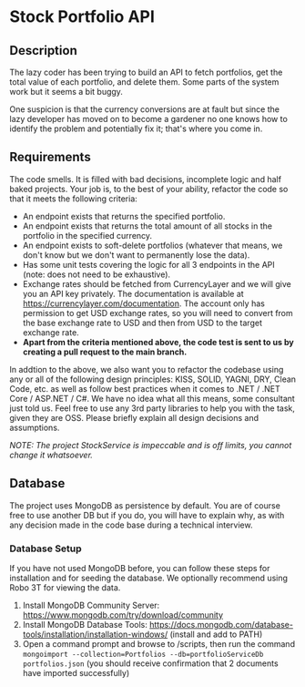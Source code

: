 # Stock Portfolio API

## Description
The lazy coder has been trying to build an API to fetch portfolios, get the total value of each portfolio, and delete them. Some parts of the system work but it seems a bit buggy. 

One suspicion is that the currency conversions are at fault but since the lazy developer has moved on to become a gardener no one knows how to identify the problem and potentially fix it; that's where you come in.

## Requirements
The code smells. It is filled with bad decisions, incomplete logic and half baked projects. Your job is, to the best of your ability, refactor the code so that it meets the following criteria:
- An endpoint exists that returns the specified portfolio.
- An endpoint exists that returns the total amount of all stocks in the portfolio in the specified currency.
- An endpoint exists to soft-delete portfolios (whatever that means, we don't know but we don't want to permanently lose the data).
- Has some unit tests covering the logic for all 3 endpoints in the API (note: does not need to be exhaustive).
- Exchange rates should be fetched from CurrencyLayer and we will give you an API key privately. The documentation is available at https://currencylayer.com/documentation. The account only has permission to get USD exchange rates, so you will need to convert from the base exchange rate to USD and then from USD to the target exchange rate.
- **Apart from the criteria mentioned above, the code test is sent to us by creating a pull request to the main branch.**

In addtion to the above, we also want you to refactor the codebase using any or all of the following design principles: KISS, SOLID, YAGNI, DRY, Clean Code, etc. as well as follow best practices when it comes to .NET / .NET Core / ASP.NET / C#. We have no idea what all this means, some consultant just told us. Feel free to use any 3rd party libraries to help you with the task, given they are OSS. Please briefly explain all design decisions and assumptions.

_NOTE: The project StockService is impeccable and is off limits, you cannot change it whatsoever._

## Database
The project uses MongoDB as persistence by default. You are of course free to use another DB but if you do, you will have to explain why, as with any decision made in the code base during a technical interview.

### Database Setup
If you have not used MongoDB before, you can follow these steps for installation and for seeding the database. We optionally recommend using Robo 3T for viewing the data.

1. Install MongoDB Community Server: https://www.mongodb.com/try/download/community
1. Install MongoDB Database Tools: https://docs.mongodb.com/database-tools/installation/installation-windows/ (install and add to PATH)
1. Open a command prompt and browse to /scripts, then run the command `mongoimport --collection=Portfolios --db=portfolioServiceDb portfolios.json` (you should receive confirmation that 2 documents have imported successfully)

